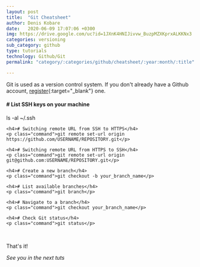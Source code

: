 ```yaml
---
layout: post
title:  "Git Cheatsheet"
author: Denis Kobare
date:   2020-06-09 17:07:06 +0300
img: https://drive.google.com/uc?id=1JXnK4HNIJivvw_BuzpMZXKprxALKKNx3
categories: versioning
sub_category: github
type: tutorials
technology: Github/Git
permalink: "category/:categories/github/cheatsheet/:year:month/:title"

---
```



Git is used as a version control system. If you don't already have a Github account, [register](https://github.com/){:target="_blank"} one.


<div class="window">
  <div class="terminal">
    <h4># List SSH keys on your machine</h4>
    <p class="command">ls -al ~/.ssh</p>

    <h4># Switching remote URL from SSH to HTTPS</h4>
    <p class="command">git remote set-url origin https://github.com/USERNAME/REPOSITORY.git</p>

    <h4># Switching remote URL from HTTPS to SSH</h4>
    <p class="command">git remote set-url origin git@github.com:USERNAME/REPOSITORY.git</p>

    <h4># Create a new branch</h4>
    <p class="command">git checkout -b your_branch_name</p>
    
    <h4># List available branches</h4>
    <p class="command">git branch</p>

    <h4># Navigate to a branch</h4>
    <p class="command">git checkout your_branch_name</p>

    <h4># Check Git status</h4>
    <p class="command">git status</p>
    
  </div>
</div>
<br>


That's it!

*See you in the next tuts*


